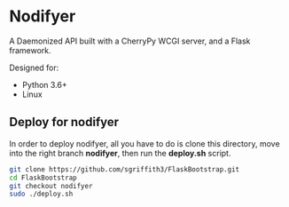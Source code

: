 # Nodifyer

A Daemonized API built with a CherryPy WCGI server, and a Flask framework.

Designed for:

* Python 3.6+ 
* Linux

## Deploy for nodifyer

In order to deploy nodifyer, all you have to do is clone this directory, move into the right branch **nodifyer**, then run the **deploy.sh** script.

```bash
git clone https://github.com/sgriffith3/FlaskBootstrap.git
cd FlaskBootstrap
git checkout nodifyer
sudo ./deploy.sh
```
